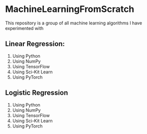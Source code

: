 # MachineLearningFromScratch
This repository is a group of all machine learning algorithms I have experimented with

## Linear Regression:
1. Using Python
2. Using NumPy
3. Using TensorFlow
4. Using Sci-Kit Learn
5. Using PyTorch

## Logistic Regression
1. Using Python
2. Using NumPy
3. Using TensorFlow
4. Using Sci-Kit Learn
5. Using PyTorch
